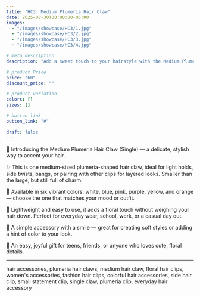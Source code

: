 ```yaml
---
title: "HC3: Medium Plumeria Hair Claw"
date: 2025-08-30T00:00:00+06:00
images: 
  - "/images/showcase/HC3/1.jpg"
  - "/images/showcase/HC3/2.jpg"
  - "/images/showcase/HC3/3.jpg"
  - "/images/showcase/HC3/4.jpg"

# meta description
description: "Add a sweet touch to your hairstyle with the Medium Plumeria Hair Claw (Single). One perfectly sized floral claw for light holds, side pulls, or layered styling."

# product Price
price: "60"
discount_price: ""

# product variation
colors: []
sizes: []

# button link
button_link: "#"

draft: false
---
```


🌸 Introducing the Medium Plumeria Hair Claw (Single) — a delicate, stylish way to accent your hair.

✨ This is one medium-sized plumeria-shaped hair claw, ideal for light holds, side twists, bangs, or pairing with other clips for layered looks. Smaller than the large, but still full of charm.

🎨 Available in six vibrant colors: white, blue, pink, purple, yellow, and orange — choose the one that matches your mood or outfit.

📎 Lightweight and easy to use, it adds a floral touch without weighing your hair down. Perfect for everyday wear, school, work, or a casual day out.

💖 A simple accessory with a smile — great for creating soft styles or adding a hint of color to your look.

🎁 An easy, joyful gift for teens, friends, or anyone who loves cute, floral details.

---
hair accessories, plumeria hair claws, medium hair claw, floral hair clips, women's accessories, fashion hair clips, colorful hair accessories, side hair clip, small statement clip, single claw, plumeria clip, everyday hair accessory